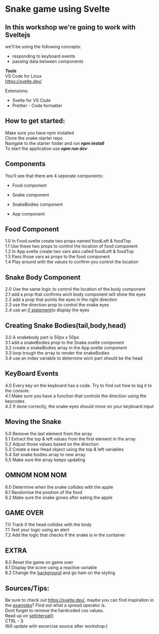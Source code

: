 # Snake game using Svelte

## In this workshop we're going to work with Sveltejs

we'll be using the following concepts:

- responding to keyboard events
- passing data between components

**_Tools_**  
VS Code for Linux  
https://svelte.dev/

Extensions:

- Svelte for VS Code
- Prettier - Code formatter

## How to get started:

Make sure you have npm installed  
Clone the snake starter repo  
Navigate to the starter folder and run **_npm install_**  
To start the application use **_npm run dev_**

## Components

You'll see that there are 4 seperate components:

- Food component

- Snake component
- SnakeBodies component

- App component

## Food Component

1.0 In Food.svelte create two props named foodLeft & foodTop  
1.1 Use these two props to control the location of food component  
1.2 In App.svelte create two vars also called foodLeft & foodTop  
1.3 Pass those vars as props to the food component  
1.4 Play around with the values to confirm you control the location

## Snake Body Component

2.0 Use the same logic to control the location of the body component  
2.1 add a prop that confirms wich body component will show the eyes  
2.2 add a prop that points the eyes in the right direction  
2.3 use the direction prop to control the snake eyes  
2.4 use an [if statement]("https://svelte.dev/tutorial/if-blocks")to display the eyes

## Creating Snake Bodies(tail,body,head)

3.0 A snakebody part is 50px x 50px  
3.1 add a snakeBodies prop to the Snake.svelte component  
3.2 create a snakeBodies array in the App.svelte component  
3.3 loop trough the array to render the snakeBodies  
3.4 use an index variable to determine wich part should be the head

## KeyBoard Events

4.0 Every key on the keyboard has a code. Try to find out how to log it to the console.  
4.1 Make sure you have a function that controls the direction using the keycodes  
4.2 If done correctly, the snake eyes should move on your keyboard input

## Moving the Snake

5.0 Remove the last element from the array  
5.1 Extract the top & left values from the first element in the array  
5.2 Adjust those values based on the direction  
5.3 Create a new Head object using the top & left variables  
5.4 Set snake bodies array to new array  
5.5 Make sure the array keeps updating

## OMNOM NOM NOM

6.0 Determine when the snake collides with the apple  
6.1 Randomise the position of the food  
6.2 Make sure the snake grows after eating the apple

## GAME OVER

7.0 Track if the head collides with the body  
7.1 Test your logic using an alert  
7.2 Add the logic that checks if the snake is in the container

## EXTRA

8.0 Reset the game on game over  
8.1 Display the score using a reactive variable  
8.2 Change the [background]("http://www.heropatterns.com/") and go ham on the styling

## Sources/Tips:

Be sure to check out https://svelte.dev/, maybe you can find inspiration in the [examples]('https://svelte.dev/examples#hello-world')?
Find out what a spread operator is.  
Dont forget to remove the hardcoded css values.  
Read up on [setInterval()]("https://www.w3schools.com/jsref/met_win_setinterval.asp")  
CTRL - S  
Will update with excercise source after workshop:)
